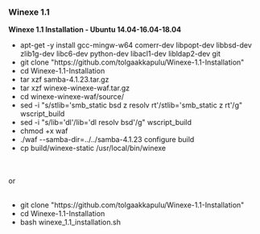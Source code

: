<h3>Winexe 1.1</h3>

<b>Winexe 1.1 Installation - Ubuntu 14.04-16.04-18.04</b>
<ul>
 <li>
apt-get -y install gcc-mingw-w64 comerr-dev libpopt-dev libbsd-dev zlib1g-dev libc6-dev python-dev libacl1-dev libldap2-dev git</li>
  <li>
git clone "https://github.com/tolgaakkapulu/Winexe-1.1-Installation"
  </li>
 <li>
cd Winexe-1.1-Installation
  </li>
  <li> 
tar xzf samba-4.1.23.tar.gz
  </li>
  <li>
tar xzf winexe-winexe-waf.tar.gz
  </li>
  <li>
cd winexe-winexe-waf/source/
  </li>
  <li>
sed -i "s/stlib='smb_static bsd z resolv rt'/stlib='smb_static z rt'/g" wscript_build
  </li>
  <li>
sed -i "s/lib='dl'/lib='dl resolv bsd'/g" wscript_build
  <li>
chmod +x waf 
   </li>
  <li>
./waf --samba-dir=../../samba-4.1.23 configure build
  </li>
  <li>
cp build/winexe-static /usr/local/bin/winexe
  </li>
  </ul>
<br><br>or<br><br>
<ul>
  <li>
git clone "https://github.com/tolgaakkapulu/Winexe-1.1-Installation"
  </li>
 <li>
cd Winexe-1.1-Installation
</li>
 <li>
  bash winexe_1.1_installation.sh 
</li>
</ul>
